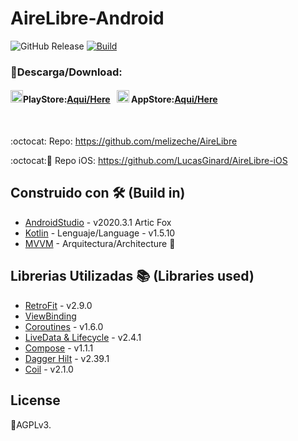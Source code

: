 # AireLibre-Android

![GitHub Release](https://img.shields.io/github/v/release/lucasginard/AireLibre-Android?color=30C151) [![Build](https://github.com/LucasGinard/AireLibre-Android/actions/workflows/androidBuild.yml/badge.svg)](https://github.com/LucasGinard/AireLibre-Android/actions/workflows/androidBuild.yml)

### 📲Descarga/Download:

#### <img src="https://img.utdstc.com/icon/c8c/d91/c8cd914e915d70dea2eabf58b1c03089fbe19c59729be8aec12170db47dd8f81:200" alt="drawing" width="20" height="20"/>PlayStore:[Aqui/Here](https://play.google.com/store/apps/details?id=com.lucasginard.airelibre) &nbsp; <img src="https://www.apple.com/v/app-store/b/images/overview/icon_appstore__ev0z770zyxoy_medium.png" alt="drawing" width="20" height="20"/> AppStore:[Aqui/Here](https://apps.apple.com/us/app/airelibre-calidad-del-aire/id6446297783)
<br>

:octocat: Repo: https://github.com/melizeche/AireLibre

:octocat:🍎 Repo iOS: https://github.com/LucasGinard/AireLibre-iOS

## Construido con 🛠️ (Build in)
* [AndroidStudio](https://developer.android.com/studio) - v2020.3.1 Artic Fox
* [Kotlin](https://kotlinlang.org) - Lenguaje/Language - v1.5.10
* [MVVM](https://es.wikipedia.org/wiki/Modelo–vista–modelo_de_vista) - Arquitectura/Architecture 👷

## Librerias Utilizadas 📚 (Libraries used)
* [RetroFit](https://square.github.io/retrofit/) - v2.9.0
* [ViewBinding](https://developer.android.com/topic/libraries/view-binding)
* [Coroutines](https://github.com/Kotlin/kotlinx.coroutines) - v1.6.0
* [LiveData & Lifecycle](https://developer.android.com/jetpack/androidx/releases/lifecycle) - v2.4.1
* [Compose](https://developer.android.com/jetpack/compose?gclid=CjwKCAiArOqOBhBmEiwAsgeLmcR9puWFRlunDW7_tCglmUt8O1d85pe2Dy99_iddObLBwQX5r2qhhBoC7GcQAvD_BwE&gclsrc=aw.ds) - v1.1.1
* [Dagger Hilt](https://developer.android.com/training/dependency-injection/hilt-android) - v2.39.1
* [Coil](https://github.com/coil-kt/coil) - v2.1.0


## License
📜AGPLv3.

